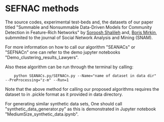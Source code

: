 # SEFNAC methods


The source codes, experimental test-beds and, the datasets of our paper titled 
"Summable and Nonsummable Data-Driven Models for Community Detection in Feature-Rich Networks" by [Soroosh Shalileh](https://www.hse.ru/en/org/persons/316426865) and, [Boris Mirkin](https://www.hse.ru/en/staff/bmirkin), submmited to the journal of Social Network Analysis and Mining (SNAM).


For more information on how to call our algorithm "SEANACs" or "SEFNACn" one can 
refer to the demo jupyter notebooks "Demo_clustering_results_Lawyers". 

Also these algorithm can be run through the terminal by calling:
        
        python SEANACs.py/SEFNACn.py --Name="name of dataset in data dir" --PreProcessing="z-m" --Run=1 

  Note that the above method for calling our proposed algorithms requires the dataset to in .pickle format as it provided in data directory.  


For generating similar synthetic data sets, One should call "synthetic_data_generator.py" as 
this is demonstrated in Jupyter notebook "MediumSize_synthetic_data.ipynb".

